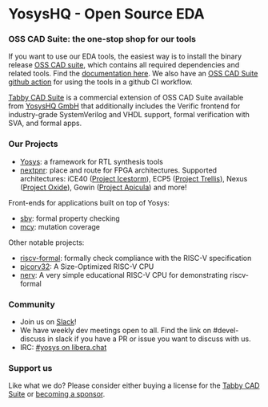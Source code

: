 # YosysHQ - Open Source EDA

### OSS CAD Suite: the one-stop shop for our tools

If you want to use our EDA tools, the easiest way is to install the binary release [OSS CAD suite](https://github.com/YosysHQ/oss-cad-suite-build/releases/latest), which contains all required dependencies and related tools. Find the [documentation here](https://yosyshq.readthedocs.io/en/latest/).
We also have an [OSS CAD Suite github action](https://github.com/YosysHQ/setup-oss-cad-suite) for using the tools in a github CI workflow.

[Tabby CAD Suite](https://www.yosyshq.com/tabby-cad-datasheet) is a commercial extension of OSS CAD Suite available from [YosysHQ GmbH](https://www.yosyshq.com/about) that additionally includes the Verific frontend for industry-grade SystemVerilog and VHDL support, formal verification with SVA, and formal apps.

### Our Projects
- [Yosys](https://github.com/YosysHQ/yosys): a framework for RTL synthesis tools
- [nextpnr](https://github.com/YosysHQ/nextpnr): place and route for FPGA architectures. Supported architectures: iCE40 ([Project Icestorm](https://github.com/YosysHQ/icestorm)), ECP5 ([Project Trellis](https://github.com/YosysHQ/prjtrellis)), Nexus ([Project Oxide](https://github.com/gatecat/prjoxide)), Gowin ([Project Apicula](https://github.com/YosysHQ/apicula)) and more!

Front-ends for applications built on top of Yosys:
- [sby](https://github.com/YosysHQ/sby): formal property checking
- [mcy](https://github.com/YosysHQ/mcy): mutation coverage

Other notable projects:
- [riscv-formal](https://github.com/YosysHQ/riscv-formal): formally check compliance with the RISC-V specification 
- [picorv32](https://github.com/YosysHQ/picorv32): A Size-Optimized RISC-V CPU
- [nerv](https://github.com/YosysHQ/nerv): A very simple educational RISC-V CPU for demonstrating riscv-formal

### Community
- Join us on [Slack](https://join.slack.com/t/yosyshq/shared_invite/zt-1aopkns2q-EiQ97BeQDt_pwvE41sGSuA)!
- We have weekly dev meetings open to all. Find the link on #devel-discuss in slack if you have a PR or issue you want to discuss with us.
- IRC: [#yosys on libera.chat](https://web.libera.chat/#yosys)

### Support us
Like what we do? Please consider either buying a license for the [Tabby CAD Suite](https://www.yosyshq.com/products-and-services) or [becoming a sponsor](https://www.yosyshq.com/support-us).
